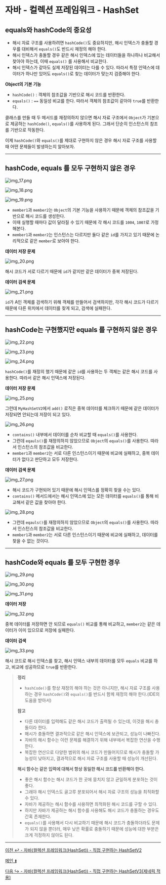 # 자바 - 컬렉션 프레임워크 - HashSet

## equals와 hashCode의 중요성

- 해시 자료 구조를 사용하려면 `hashCode()`도 중요하지만, 해시 인덱스가 충돌할 경우를 대비해서 `equals()`도 반드시 재정의 해야 한다.
- 해시 인덱스가 충돌할 경우 같은 해시 인덱스에 있는 데이터들을 하나하나 비교해서 찾아야 하는데, 이때 `equals()` 를 사용해서 비교한다.
- 해시 인덱스가 같아도 실제 저장된 데이터는 다를 수 있다. 따라서 특정 인덱스에 데이터가 하나만 있어도 `equals()`로 찾는 데이터가 맞는지 검증해야 한다.

**Object의 기본 기능**
- `hashCode()` : 객체의 참조값을 기반으로 해시 코드를 반환한다.
- `equals()` : `==` 동일성 비교를 한다. 따라서 객체의 참조값이 같아야 `true`를 반환한다.

클래스를 만들 때 두 메서드를 재정의하지 않으면 해시 자료 구조에서 `Object`가 기본으로 제공하는 `hashCode()`, `equals()`를 사용하게 된다.
그래서 단순히 인스턴스의 참조를 기반으로 작동한다.

이제 `hashCode()`와 `equals()`를 제대로 구현하지 않은 경우 해시 자료 구조를 사용할 때 어떤 문제들이 발생하는지 알아보자.

---

## hashCode, equals 를 모두 구현하지 않은 경우

![img_17.png](image/img_17.png)

![img_18.png](image/img_18.png)

![img_19.png](image/img_19.png)

- `member1`과 `member2`는 `Object`의 기본 기능을 사용하기 때문에 객체의 참조값을 기반으로 해시 코드를 생성한다.
- 이때 실행할 때마다 값이 달라질 수 있기 때문에 각 해시 코드를 `1004`, `1007`로 가정해본다.
- `member1`과 `member2`는 인스턴스는 다르지만 둘다 같은 `id`를 가지고 있기 때문에 논리적으로 같은 `member`로 보아야 한다.

**데이터 저장 문제**

![img_20.png](image/img_20.png)

해시 코드가 서로 다르기 때문에 `id`가 같지만 같은 데이터가 중복 저장된다.

**데이터 검색 문제**

![img_21.png](image/img_21.png)

`id`가 A인 객체를 검색하기 위해 객체를 만들어서 검색하지만, 각각 해시 코드가 다르기 때문에 다른 위치에서 데이터를 찾게 되고, 검색에 실패한다.

---

## hashCode는 구현했지만 equals 를 구현하지 않은 경우

![img_22.png](image/img_22.png)

![img_23.png](image/img_23.png)

![img_24.png](image/img_24.png)

`hashCode()`를 재정의 했기 때문에 같은 `id`를 사용하는 두 객체는 같은 해시 코드를 사용한다. 따라서 같은 해시 인덱스에 저장된다.

**데이터 저장 문제**

![img_25.png](image/img_25.png)

그런데 `MyHashSetV2`에서 `add()` 로직은 중복 데이터를 체크하기 때문에 같은 데이터가 저장되면 안되는데 저장이 되고 있다.

![img_26.png](image/img_26.png)

- `contains()` 내부에서 데이터를 순차 비교할 때 `equals()`를 사용한다.
- 그런데 `eqauls()`를 재정의하지 않았으므로 `Object`의 `equals()`를 사용한다. 따라서 인스턴스의 참조값을 비교한다.
- `member1`과 `member2`는 서로 다른 인스턴스이기 때문에 비교에 실패하고, 중복 데이터가 없다고 판단하고 모두 저장한다.

**데이터 검색 문제**

![img_27.png](image/img_27.png)

- 해시 코드가 구현되어 있기 때문에 해시 인덱스를 정확히 찾을 수는 있다.
- `contains()` 메서드에서는 해시 인덱스에 있는 모든 데이터를 `equals()`를 통해 비교해서 같은 값을 찾아야 한다.

![img_28.png](image/img_28.png)

- 그런데 `eqauls()`를 재정의하지 않았으므로 `Object`의 `equals()`를 사용한다. 따라서 인스턴스의 참조값을 비교한다.
- `member1`과 `member2`는 서로 다른 인스턴스이기 때문에 비교에 실패하고, 데이터를 찾을 수 없는 것이다.

---

## hashCode와 equals 를 모두 구현한 경우

![img_29.png](image/img_29.png)

![img_30.png](image/img_30.png)

![img_31.png](image/img_31.png)

**데이터 저장**

![img_32.png](image/img_32.png)

중복 데이터를 저장하면 안 되므로 `equals()` 비교를 통해 비교하고, `member2`는 같은 데이터가 이미 있으므로 저장에 실패한다.

**데이터 검색**

![img_33.png](image/img_33.png)

해시 코드로 해시 인덱스를 찾고, 해시 인덱스 내부의 데이터를 모두 `equals` 비교를 하고, 비교에 성공하므로 `true`를 반환한다.

> **정리**
> - `hashCode()`를 항상 재정의 해야 하는 것은 아니지만, 해시 자료 구조를 사용하는 경우 `hashCode()`와 `equals()`를 반드시 함께 재정의 해야 한다.(IDE의 도움을 받아서)
> 
> **참고**
> - 다른 데이터를 입력해도 같은 해시 코드가 출력될 수 있는데, 이것을 해시 충돌이라 한다.
> - 해시가 충돌하면 결과적으로 같은 해시 인덱스에 보관되고, 성능이 나빠진다.
> - 자바의 해시 함수는 이런 문제를 해결하기 위해 내부에서 복잡한 연산을 수행한다.
> - 복잡한 연산으로 다양한 범위의 해시 코드가 만들어지므로 해시가 충돌할 가능성이 낮아지고, 결과적으로 해시 자료 구조를 사용할 때 성능이 개선된다.
> 
> **해시 함수는 같은 입력에 대해서 항상 동일한 해시 코드를 반환해야 한다.**
> - 좋은 해시 함수는 해시 코드가 한 곳에 뭉치지 않고 균일하게 분포하는 것이 좋다.
> - 그래야 해시 인덱스도 골고루 분포되어서 해시 자료 구조의 성능을 최적화할 수 있다.
> - 자바가 제공하는 해시 함수를 사용하면 최적화된 해시 코드를 구할 수 있다.
> - 하지만 자바가 제공하는 해시 함수를 사용해도 해시 코드가 충돌하는 경우도 간혹 존재한다.
> - `equals()`를 사용해서 다시 비교하기 때문에 해시 코드가 충돌하더라도 문제가 되지 않을 뿐더러, 매우 낮은 확률로 충돌하기 때문에 성능에 대한 부분은 크게 걱정하지 않아도 된다.

---

[이전 ↩️ - 자바(컬렉션 프레임워크(HashSet)) - 직접 구현하는 HashSetV2]()

[메인 ⏫](https://github.com/genesis12345678/TIL/blob/main/Java/mid_2/Main.md)

[다음 ↪️ - 자바(컬렉션 프레임워크(HashSet)) - 직접 구현하는 HashSetV3(제네릭 적용)]()